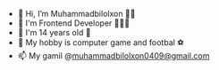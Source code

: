 - 👋 Hi, I’m Muhammadbilolxon 🫶🏻
- 👀 I'm Frontend Developer 🧑🏻‍💻
- 🌱 I'm 14 years old 🫡
- 💞️ My hobby is computer game and footbal ⚽️
- 📫 My gamil @muhammadbilolxon0409@gmail.com

<!---
Muhammadbilolxon/Muhammadbilolxon is a ✨ special ✨ repository because its `README.md` (this file) appears on your GitHub profile.
You can click the Preview link to take a look at your changes.
--->
